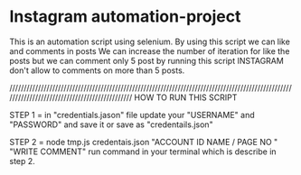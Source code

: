 # Instagram automation-project
This is an automation script using selenium. By using this script we can like and comments in posts We can increase the number of iteration for like the posts but we can comment only 5 post by running this script INSTAGRAM don't allow to comments on more than 5 posts.

////////////////////////////////////////////////////////////////////////////////////////////////////////////////////////////////////////////// HOW TO RUN THIS SCRIPT

STEP 1 = in "credentials.jason" file update your "USERNAME" and "PASSWORD" and save it or save as "credentails.json"

STEP 2 = node tmp.js credentais.json "ACCOUNT ID NAME / PAGE NO " "WRITE COMMENT"
run command in your terminal which is describe in step 2.
